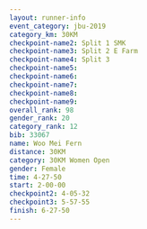 ```yaml
---
layout: runner-info 
event_category: jbu-2019 
category_km: 30KM 
checkpoint-name2: Split 1 SMK 
checkpoint-name3: Split 2 E Farm 
checkpoint-name4: Split 3 
checkpoint-name5: 
checkpoint-name6: 
checkpoint-name7: 
checkpoint-name8: 
checkpoint-name9: 
overall_rank: 98
gender_rank: 20
category_rank: 12
bib: 33067
name: Woo Mei Fern
distance: 30KM
category: 30KM Women Open
gender: Female
time: 4-27-50
start: 2-00-00
checkpoint2: 4-05-32
checkpoint3: 5-57-55
finish: 6-27-50
---
```

